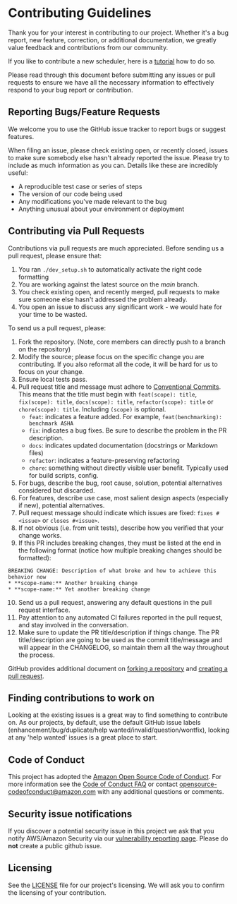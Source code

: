 # Contributing Guidelines

Thank you for your interest in contributing to our project. Whether it's a bug report, new feature, correction, or additional
documentation, we greatly value feedback and contributions from our community.

If you like to contribute a new scheduler, here is a
[tutorial](docs/tutorials/developer/README.md) how to do so.

Please read through this document before submitting any issues or pull requests to ensure we have all the necessary
information to effectively respond to your bug report or contribution.


## Reporting Bugs/Feature Requests

We welcome you to use the GitHub issue tracker to report bugs or suggest features.

When filing an issue, please check existing open, or recently closed, issues to make sure somebody else hasn't already
reported the issue. Please try to include as much information as you can. Details like these are incredibly useful:

* A reproducible test case or series of steps
* The version of our code being used
* Any modifications you've made relevant to the bug
* Anything unusual about your environment or deployment


## Contributing via Pull Requests

Contributions via pull requests are much appreciated. Before sending us a pull request, please ensure that:

1. You ran `./dev_setup.sh` to automatically activate the right code formatting
2. You are working against the latest source on the *main* branch.
3. You check existing open, and recently merged, pull requests to make sure someone else hasn't addressed the problem already.
4. You open an issue to discuss any significant work - we would hate for your time to be wasted.

To send us a pull request, please:

1. Fork the repository. (Note, core members can directly push to a branch on the repository)
2. Modify the source; please focus on the specific change you are contributing. If you also reformat all the code, it will be hard for us to focus on your change.
3. Ensure local tests pass.
4. Pull request title and message must adhere to [Conventional Commits](https://www.conventionalcommits.org). This means that the title must begin with `feat(scope): title`, `fix(scope): title`, `docs(scope): title`, `refactor(scope): title` or `chore(scope): title`. Including `(scope)` is optional.
    * `feat`: indicates a feature added. For example, `feat(benchmarking): benchmark ASHA` 
    * `fix`: indicates a bug fixes. Be sure to describe the problem in the PR description.
    * `docs`: indicates updated documentation (docstrings or Markdown files)
    * `refactor`: indicates a feature-preserving refactoring
    * `chore`: something without directly visible user benefit. Typically used for build scripts, config.
5. For bugs, describe the bug, root cause, solution, potential alternatives considered but discarded.
6. For features, describe use case, most salient design aspects (especially if new), potential alternatives.
7. Pull request message should indicate which issues are fixed: `fixes #<issue>` or `closes #<issue>`.
8. If not obvious (i.e. from unit tests), describe how you verified that your change works.
9. If this PR includes breaking changes, they must be listed at the end in the following format
  (notice how multiple breaking changes should be formatted):

  ```
  BREAKING CHANGE: Description of what broke and how to achieve this behavior now
  * **scope-name:** Another breaking change
  * **scope-name:** Yet another breaking change
  ```
10. Send us a pull request, answering any default questions in the pull request interface.
11. Pay attention to any automated CI failures reported in the pull request, and stay involved in the conversation.
12. Make sure to update the PR title/description if things change. The PR title/description are going to be used as the commit title/message and will appear in the CHANGELOG, so maintain them all the way throughout the process.


GitHub provides additional document on [forking a repository](https://help.github.com/articles/fork-a-repo/) and
[creating a pull request](https://help.github.com/articles/creating-a-pull-request/).


## Finding contributions to work on

Looking at the existing issues is a great way to find something to contribute on. As our
projects, by default, use the default GitHub issue labels
(enhancement/bug/duplicate/help wanted/invalid/question/wontfix), looking at any
'help wanted' issues is a great place to start.


## Code of Conduct

This project has adopted the [Amazon Open Source Code of Conduct](https://aws.github.io/code-of-conduct).
For more information see the [Code of Conduct FAQ](https://aws.github.io/code-of-conduct-faq) or contact
opensource-codeofconduct@amazon.com with any additional questions or comments.


## Security issue notifications

If you discover a potential security issue in this project we ask that you notify AWS/Amazon Security via our [vulnerability reporting page](http://aws.amazon.com/security/vulnerability-reporting/). Please do **not** create a public github issue.


## Licensing

See the [LICENSE](LICENSE) file for our project's licensing. We will ask you to confirm the licensing of your contribution.
